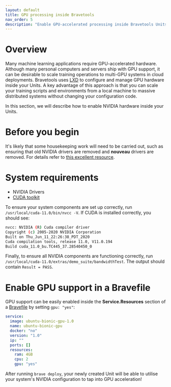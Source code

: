 ```yaml
---
layout: default
title: GPU processing inside Bravetools
nav_order: 5
description: "Enable GPU-accelerated processing inside Bravetools Units"
---
```


# Overview
Many machine learning applications require GPU-accelerated hardware. Although many personal computers and servers ship with GPU support, it can be desirable to scale training operations to multi-GPU systems in cloud deployments. Bravetools uses [LXD](https://linuxcontainers.org/) to configure and manage GPU hardware inside your Units. A key advantage of this approach is that you can scale your training scripts and environments from a local machine to massive distributed systems without changing your configuration code.

In this section, we will describe how to enable NVIDIA hardware inside your Units.

# Before you begin
It's likely that some housekeeping work will need to be carried out, such as ensuring that old NVIDIA drivers are removed and __nouveau__ drivers are removed. For details refer to [this excellent resource](https://ubuntu.com/tutorials/gpu-data-processing-inside-lxd#2-remove-nvidia-drivers).

# System requirements

* NVIDIA Drivers
* [CUDA toolkit](https://developer.nvidia.com/cuda-downloads)

To ensure your system components are set up correctly, run `/usr/local/cuda-11.0/bin/nvcc -V`. If CUDA is installed correctly, you should see:

```bash
nvcc: NVIDIA (R) Cuda compiler driver
Copyright (c) 2005-2020 NVIDIA Corporation
Built on Thu_Jun_11_22:26:38_PDT_2020
Cuda compilation tools, release 11.0, V11.0.194
Build cuda_11.0_bu.TC445_37.28540450_0
```

Finally, to ensure all NVIDIA components are functioning correctly, run `/usr/local/cuda-11.0/extras/demo_suite/bandwidthTest`. The output should contain `Result = PASS`.

# Enable GPU support in a Bravefile

GPU support can be easily enabled inside the **Service.Resources** section of a [Bravefile](../bravefile) by setting `gpu: "yes"`:

```yaml
service:
  image: ubuntu-bionic-gpu-1.0
  name: ubuntu-bionic-gpu
  docker: "no"
  version: "1.0"
  ip: ""
  ports: []
  resources:
    ram: 4GB
    cpu: 2
    gpu: "yes"
```

After running `brave deploy`, your newly created Unit will be able to utilise your system's NVIDIA configuration to tap into GPU acceleration!